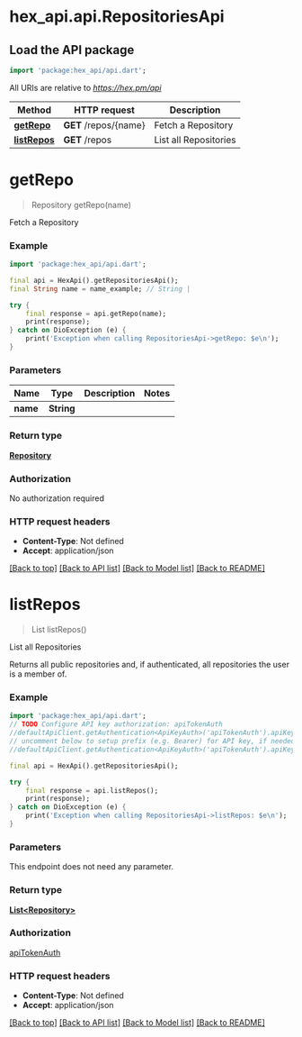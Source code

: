 # hex_api.api.RepositoriesApi

## Load the API package
```dart
import 'package:hex_api/api.dart';
```

All URIs are relative to *https://hex.pm/api*

Method | HTTP request | Description
------------- | ------------- | -------------
[**getRepo**](RepositoriesApi.md#getrepo) | **GET** /repos/{name} | Fetch a Repository
[**listRepos**](RepositoriesApi.md#listrepos) | **GET** /repos | List all Repositories


# **getRepo**
> Repository getRepo(name)

Fetch a Repository

### Example
```dart
import 'package:hex_api/api.dart';

final api = HexApi().getRepositoriesApi();
final String name = name_example; // String | 

try {
    final response = api.getRepo(name);
    print(response);
} catch on DioException (e) {
    print('Exception when calling RepositoriesApi->getRepo: $e\n');
}
```

### Parameters

Name | Type | Description  | Notes
------------- | ------------- | ------------- | -------------
 **name** | **String**|  | 

### Return type

[**Repository**](Repository.md)

### Authorization

No authorization required

### HTTP request headers

 - **Content-Type**: Not defined
 - **Accept**: application/json

[[Back to top]](#) [[Back to API list]](../README.md#documentation-for-api-endpoints) [[Back to Model list]](../README.md#documentation-for-models) [[Back to README]](../README.md)

# **listRepos**
> List<Repository> listRepos()

List all Repositories

Returns all public repositories and, if authenticated, all repositories the user is a member of.

### Example
```dart
import 'package:hex_api/api.dart';
// TODO Configure API key authorization: apiTokenAuth
//defaultApiClient.getAuthentication<ApiKeyAuth>('apiTokenAuth').apiKey = 'YOUR_API_KEY';
// uncomment below to setup prefix (e.g. Bearer) for API key, if needed
//defaultApiClient.getAuthentication<ApiKeyAuth>('apiTokenAuth').apiKeyPrefix = 'Bearer';

final api = HexApi().getRepositoriesApi();

try {
    final response = api.listRepos();
    print(response);
} catch on DioException (e) {
    print('Exception when calling RepositoriesApi->listRepos: $e\n');
}
```

### Parameters
This endpoint does not need any parameter.

### Return type

[**List&lt;Repository&gt;**](Repository.md)

### Authorization

[apiTokenAuth](../README.md#apiTokenAuth)

### HTTP request headers

 - **Content-Type**: Not defined
 - **Accept**: application/json

[[Back to top]](#) [[Back to API list]](../README.md#documentation-for-api-endpoints) [[Back to Model list]](../README.md#documentation-for-models) [[Back to README]](../README.md)


